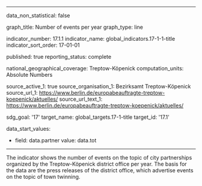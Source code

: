 
---
data_non_statistical: false

graph_title: Number of events per year
graph_type: line

indicator_number: 17.1.1
indicator_name: global_indicators.17-1-1-title
indicator_sort_order: 17-01-01

published: true
reporting_status: complete

national_geographical_coverage: Treptow-Köpenick
computation_units: Absolute Numbers

source_active_1: true
source_organisation_1: Bezirksamt Treptow-Köpenick
source_url_1: https://www.berlin.de/europabeauftragte-treptow-koepenick/aktuelles/
source_url_text_1: https://www.berlin.de/europabeauftragte-treptow-koepenick/aktuelles/

sdg_goal: '17'
target_name: global_targets.17-1-title
target_id: '17.1'

data_start_values:
  - field: data.partner
    value: data.tot

---

The indicator shows the number of events on the topic of city partnerships organized by the Treptow-Köpenick district office per year. 
The basis for the data are the press releases of the district office, which advertise events on the topic of town twinning. 
